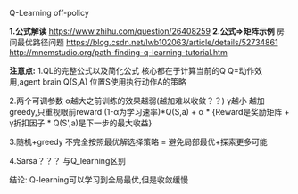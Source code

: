Q-Learning
off-policy

**1.公式解读**
https://www.zhihu.com/question/26408259
**2.公式=>矩阵示例**
房间最优路径问题
https://blog.csdn.net/lwb102063/article/details/52734861
http://mnemstudio.org/path-finding-q-learning-tutorial.htm

**注意点:**
1.QL的完整公式以及简化公式  核心都在于计算当前的Q
Q=动作效用,agent brain
Q(S,A) 位置S使用执行动作A的策略

2.两个可调参数
α越大之前训练的效果越弱(越加难以收敛？？)
γ越小 越加greedy,只重视眼前reward
(1-α为学习速率)*Q(S,a) +
α * {Reward是奖励矩阵 + γ折扣因子 * Q(S',a)是下一步的最大收益}

3.随机+greedy
不完全按照最优解选择策略 = 避免局部最优+探索更多可能

4.Sarsa？？？
与Q_learning区别

结论:
Q-learning可以学习到全局最优,但是收敛缓慢
